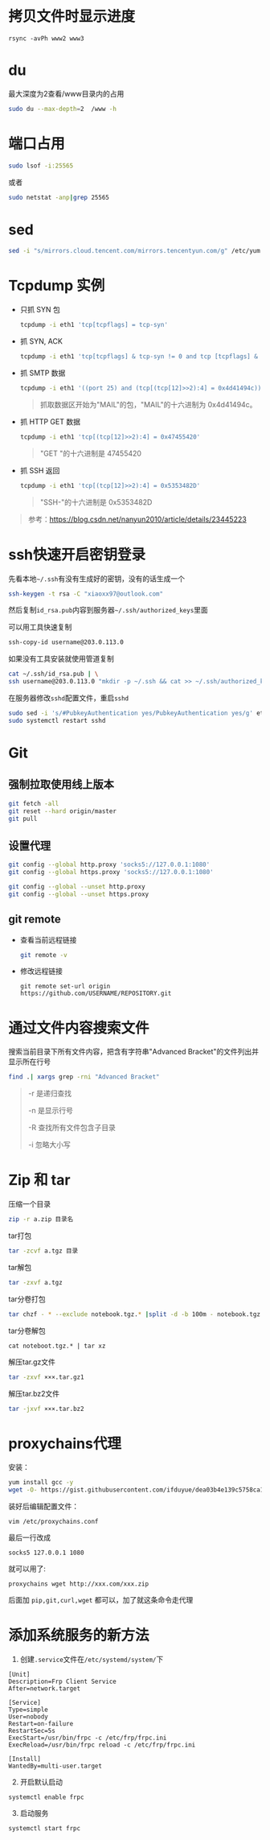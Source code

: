 
# 拷贝文件时显示进度

```
rsync -avPh www2 www3
```

# du

最大深度为2查看/www目录内的占用

```bash
sudo du --max-depth=2  /www -h
```

# 端口占用

```bash
sudo lsof -i:25565
```

或者

```bash
sudo netstat -anp|grep 25565
```

# sed

```sh
sed -i "s/mirrors.cloud.tencent.com/mirrors.tencentyun.com/g" /etc/yum.repos.d/epel.repo
```

# Tcpdump 实例

- 只抓 SYN 包

    ```sh
    tcpdump -i eth1 'tcp[tcpflags] = tcp-syn'
    ```

- 抓 SYN, ACK

    ```sh
    tcpdump -i eth1 'tcp[tcpflags] & tcp-syn != 0 and tcp [tcpflags] & tcp-ack != 0'
    ```

- 抓 SMTP 数据

    ```sh
    tcpdump -i eth1 '((port 25) and (tcp[(tcp[12]>>2):4] = 0x4d41494c))'
    ```

    > 抓取数据区开始为"MAIL"的包，"MAIL"的十六进制为 0x4d41494c。

- 抓 HTTP GET 数据

    ```sh
    tcpdump -i eth1 'tcp[(tcp[12]>>2):4] = 0x47455420'
    ```

    > "GET "的十六进制是 47455420

- 抓 SSH 返回

    ```sh
    tcpdump -i eth1 'tcp[(tcp[12]>>2):4] = 0x5353482D'
    ```

    > "SSH-"的十六进制是 0x5353482D

> 参考：https://blog.csdn.net/nanyun2010/article/details/23445223

# ssh快速开启密钥登录

先看本地`~/.ssh`有没有生成好的密钥，没有的话生成一个
```sh
ssh-keygen -t rsa -C "xiaoxx97@outlook.com"
```

然后复制`id_rsa.pub`内容到服务器`~/.ssh/authorized_keys`里面

可以用工具快速复制

```sh
ssh-copy-id username@203.0.113.0
```

如果没有工具安装就使用管道复制

```sh
cat ~/.ssh/id_rsa.pub | \
ssh username@203.0.113.0 "mkdir -p ~/.ssh && cat >> ~/.ssh/authorized_keys"
```

在服务器修改`sshd`配置文件，重启`sshd`

```sh
sudo sed -i 's/#PubkeyAuthentication yes/PubkeyAuthentication yes/g' etc/ssh/sshd_config
sudo systemctl restart sshd
```

# Git

## 强制拉取使用线上版本

```sh
git fetch -all
git reset --hard origin/master
git pull
```

## 设置代理

```sh
git config --global http.proxy 'socks5://127.0.0.1:1080'
git config --global https.proxy 'socks5://127.0.0.1:1080'

git config --global --unset http.proxy
git config --global --unset https.proxy
```

## git remote

- 查看当前远程链接

    ```sh
    git remote -v
    ```

- 修改远程链接

  ```shell
  git remote set-url origin https://github.com/USERNAME/REPOSITORY.git
  ```

# 通过文件内容搜索文件

搜索当前目录下所有文件内容，把含有字符串"Advanced Bracket"的文件列出并显示所在行号

```bash
find .| xargs grep -rni "Advanced Bracket"
```

> -r 是递归查找
>
> -n 是显示行号
>
> -R 查找所有文件包含子目录
>
> -i 忽略大小写


# Zip 和 tar

压缩一个目录

```bash
zip -r a.zip 目录名
```

tar打包

```bash
tar -zcvf a.tgz 目录
```

tar解包

```bash
tar -zxvf a.tgz
```

tar分卷打包

```bash
tar chzf - * --exclude notebook.tgz.* |split -d -b 100m - notebook.tgz.
```

tar分卷解包

```
cat noteboot.tgz.* | tar xz
```

解压tar.gz文件

```bash
tar -zxvf ×××.tar.gz1
```

解压tar.bz2文件

```bash
tar -jxvf ×××.tar.bz2
```

# proxychains代理

安装：

```sh
yum install gcc -y
wget -O- https://gist.githubusercontent.com/ifduyue/dea03b4e139c5758ca114770027cf65c/raw/install-proxychains-ng.sh | sudo bash -s
```

装好后编辑配置文件：

```
vim /etc/proxychains.conf
```

最后一行改成

```
socks5 127.0.0.1 1080
```

就可以用了:

```
proxychains wget http://xxx.com/xxx.zip
```

后面加 `pip,git,curl,wget` 都可以，加了就这条命令走代理

# 添加系统服务的新方法
1. 创建`.service`文件在`/etc/systemd/system/`下
```
[Unit]
Description=Frp Client Service
After=network.target

[Service]
Type=simple
User=nobody
Restart=on-failure
RestartSec=5s
ExecStart=/usr/bin/frpc -c /etc/frp/frpc.ini
ExecReload=/usr/bin/frpc reload -c /etc/frp/frpc.ini

[Install]
WantedBy=multi-user.target
```
2. 开启默认启动
```
systemctl enable frpc
```
3. 启动服务
```
systemctl start frpc
```